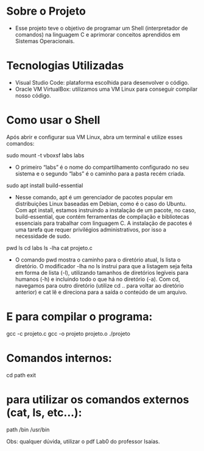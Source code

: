 # Sobre o Projeto
- Esse projeto teve o objetivo de programar um Shell (interpretador de comandos) na linguagem C e aprimorar conceitos aprendidos em Sistemas Operacionais.


# Tecnologias Utilizadas
- Visual Studio Code: plataforma escolhida para desenvolver o código.
- Oracle VM VirtualBox: utilizamos uma VM Linux para conseguir compilar nosso código.


# Como usar o Shell
Após abrir e configurar sua VM Linux, abra um terminal e utilize esses comandos:

 sudo mount -t vboxsf labs labs
  - O primeiro “labs” é o nome do compartilhamento configurado no seu sistema e o segundo “labs” é o caminho
para a pasta recém criada.

 sudo apt install build-essential
  - Nesse comando, apt é um gerenciador de pacotes popular em distribuições Linux baseadas em Debian, como é o
caso do Ubuntu. Com apt install, estamos instruindo a instalação de um pacote, no caso, build-essential,
que contém ferramentas de compilação e bibliotecas essenciais para trabalhar com linguagem C. A instalação de
pacotes é uma tarefa que requer privilégios administrativos, por isso a necessidade de sudo.

 pwd
 ls
 cd labs
 ls -lha
 cat projeto.c
  - O comando pwd mostra o caminho para o diretório atual, ls lista o diretório. O modificador -lha no ls instrui para
que a listagem seja feita em forma de lista (-l), utilizando tamanhos de diretórios legíveis para humanos (-h) e
incluindo todo o que há no diretório (-a). Com cd, navegamos para outro diretório (utilize cd .. para voltar ao
diretório anterior) e cat lê e direciona para a saída o conteúdo de um arquivo.


# E para compilar o programa:
gcc -c projeto.c 
gcc -o projeto projeto.o
./projeto


# Comandos internos:
cd
path
exit 

# para utilizar os comandos externos (cat, ls, etc...):
path /bin /usr/bin


Obs: qualquer dúvida, utilizar o pdf Lab0 do professor Isaías.
